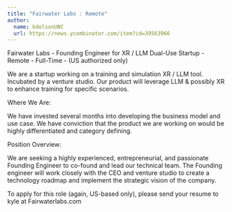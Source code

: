 ```yaml
---
title: "Fairwater Labs : Remote"
author:
  name: kdolsonUNC
  url: https://news.ycombinator.com/item?id=39563966
---
```

Fairwater Labs - Founding Engineer for XR &#x2F; LLM Dual-Use Startup - Remote - Full-Time - (US authorized only)

We are a startup working on a training and simulation XR &#x2F; LLM tool. Incubated by a venture studio. Our product will leverage LLM &amp; possibly XR to enhance training for specific scenarios.

Where We Are:

We have invested several months into developing the business model and use case. We have conviction that the product we are working on would be highly differentiated and category defining.

Position Overview:

We are seeking a highly experienced, entrepreneurial, and passionate Founding Engineer to co-found and lead our technical team. The Founding engineer will work closely with the CEO and venture studio to create a technology roadmap and implement the strategic vision of the company.

To apply for this role (again, US-based only), please send your resume to kyle at Fairwaterlabs.com
